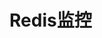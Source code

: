 


# Redis监控  

<!-- 
Redis实用监控工具一览 
https://mp.weixin.qq.com/s?__biz=MzI4Njc5NjM1NQ==&mid=2247489251&idx=1&sn=366cb6e0e1434f4701e789e5d562d7fb&chksm=ebd629cfdca1a0d96728cd911eddba0e047ad63be752cf42a1691de9b90806257b2b94d64afd&mpshare=1&scene=1&srcid=&sharer_sharetime=1565486970097&sharer_shareid=b256218ead787d58e0b58614a973d00d&key=a98b434d6faae616df2f53479ccdc27b04958f1d8e8269dff4a8888f87bab3c1ac0b649627f70c57e0d94e388926d3033f7e21a6a5ac7c97de0f8a52e9eae6005fc378a760c91b5ec34addffeb01f908&ascene=1&uin=MTE1MTYxNzY2MQ%3D%3D&devicetype=Windows+10&version=62060844&lang=zh_CN&pass_ticket=tqX0KeqJ7ignoZrbh8Avwa%2B7dWB6gav87csdBtWCJ2F66S58CI7FD3SHom4b6Cml

D炸天的Redis，该如何监控？ 
https://mp.weixin.qq.com/s?__biz=MzA4NjgxMjQ5Mg==&mid=2665762511&idx=1&sn=39db30c7ccf3cef41f8e00e74fd19c9d&chksm=84d21cecb3a595fa26094347b739e24efa5183052581644ec6b2706c91ddcecb8edd5aeecc87&mpshare=1&scene=1&srcid=&sharer_sharetime=1566951978765&sharer_shareid=b256218ead787d58e0b58614a973d00d&key=ecc4386bb884a7b134c14a32febcaf5226fd49df14a6310ea9cca17de7d0800f551d09689203e689e71233b837eb1a61eb85026aeb98c072342a1e00a21ff3156d3dee639ea29e9e4b1279e077c9b2bd&ascene=1&uin=MTE1MTYxNzY2MQ%3D%3D&devicetype=Windows+10&version=62060844&lang=zh_CN&pass_ticket=qSs2KxkOtzKweTU%2BBOTgncpaJ%2FUnR%2BoRQsAmIyt0JAqEF2qtG9jj7R%2FlZhByNw8D

Redis几个重要的健康指标 
https://mp.weixin.qq.com/s?__biz=MzU5ODUwNzY1Nw==&mid=2247484177&idx=1&sn=f86f096e2881e24cdbe0bfe20870a6e0&chksm=fe426af7c935e3e14851f1ed68068ba8719a689c11fa9a7a230ebcce90a8d826f319a7769f4e&mpshare=1&scene=1&srcid=&sharer_sharetime=1566609558232&sharer_shareid=b256218ead787d58e0b58614a973d00d&key=58e504541863490e2ca0e88c60d64de71e12be60abb0c00f5e6e2af5f28f4a2076b8dee6cab1f3933f1f5e856547c456ccce1bd70d9c1204f38acd64cb92f874c6c9d676e9c08c573c307c87c378b6f1&ascene=1&uin=MTE1MTYxNzY2MQ%3D%3D&devicetype=Windows+10&version=62060844&lang=zh_CN&pass_ticket=Px7sTPQuEit4xCXhE9ebox3l5%2BRMvk8%2FvRqHW2Lp7zkFhZf78OqdKam4pgcwbRY%2F
使用 Prometheus 监控 Redis
https://mp.weixin.qq.com/s/l9CyrDwMiArH5J6F53bK8A
Redis性能指标监控 
https://mp.weixin.qq.com/s/kdEo6PzF1O1CEiHNU6r5dw


-->
